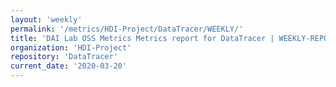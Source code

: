 ```yaml
---
layout: 'weekly'
permalink: '/metrics/HDI-Project/DataTracer/WEEKLY/'
title: 'DAI Lab OSS Metrics Metrics report for DataTracer | WEEKLY-REPORT-2020-03-20'
organization: 'HDI-Project'
repository: 'DataTracer'
current_date: '2020-03-20'
---
```

